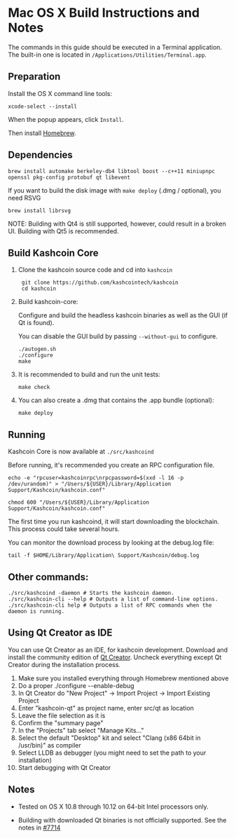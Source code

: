 Mac OS X Build Instructions and Notes
====================================
The commands in this guide should be executed in a Terminal application.
The built-in one is located in `/Applications/Utilities/Terminal.app`.

Preparation
-----------
Install the OS X command line tools:

`xcode-select --install`

When the popup appears, click `Install`.

Then install [Homebrew](https://brew.sh).

Dependencies
----------------------

    brew install automake berkeley-db4 libtool boost --c++11 miniupnpc openssl pkg-config protobuf qt libevent

If you want to build the disk image with `make deploy` (.dmg / optional), you need RSVG

    brew install librsvg

NOTE: Building with Qt4 is still supported, however, could result in a broken UI. Building with Qt5 is recommended.

Build Kashcoin Core
------------------------

1. Clone the kashcoin source code and cd into `kashcoin`

        git clone https://github.com/kashcointech/kashcoin
        cd kashcoin

2.  Build kashcoin-core:

    Configure and build the headless kashcoin binaries as well as the GUI (if Qt is found).

    You can disable the GUI build by passing `--without-gui` to configure.

        ./autogen.sh
        ./configure
        make

3.  It is recommended to build and run the unit tests:

        make check

4.  You can also create a .dmg that contains the .app bundle (optional):

        make deploy

Running
-------

Kashcoin Core is now available at `./src/kashcoind`

Before running, it's recommended you create an RPC configuration file.

    echo -e "rpcuser=kashcoinrpc\nrpcpassword=$(xxd -l 16 -p /dev/urandom)" > "/Users/${USER}/Library/Application Support/Kashcoin/kashcoin.conf"

    chmod 600 "/Users/${USER}/Library/Application Support/Kashcoin/kashcoin.conf"

The first time you run kashcoind, it will start downloading the blockchain. This process could take several hours.

You can monitor the download process by looking at the debug.log file:

    tail -f $HOME/Library/Application\ Support/Kashcoin/debug.log

Other commands:
-------

    ./src/kashcoind -daemon # Starts the kashcoin daemon.
    ./src/kashcoin-cli --help # Outputs a list of command-line options.
    ./src/kashcoin-cli help # Outputs a list of RPC commands when the daemon is running.

Using Qt Creator as IDE
------------------------
You can use Qt Creator as an IDE, for kashcoin development.
Download and install the community edition of [Qt Creator](https://www.qt.io/download/).
Uncheck everything except Qt Creator during the installation process.

1. Make sure you installed everything through Homebrew mentioned above
2. Do a proper ./configure --enable-debug
3. In Qt Creator do "New Project" -> Import Project -> Import Existing Project
4. Enter "kashcoin-qt" as project name, enter src/qt as location
5. Leave the file selection as it is
6. Confirm the "summary page"
7. In the "Projects" tab select "Manage Kits..."
8. Select the default "Desktop" kit and select "Clang (x86 64bit in /usr/bin)" as compiler
9. Select LLDB as debugger (you might need to set the path to your installation)
10. Start debugging with Qt Creator

Notes
-----

* Tested on OS X 10.8 through 10.12 on 64-bit Intel processors only.

* Building with downloaded Qt binaries is not officially supported. See the notes in [#7714](https://github.com/bitcoin/bitcoin/issues/7714)
